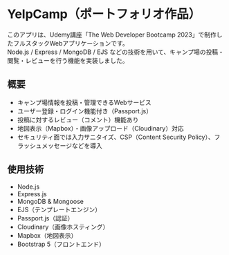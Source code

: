 # YelpCamp（ポートフォリオ作品）

このアプリは、Udemy講座「The Web Developer Bootcamp 2023」で制作したフルスタックWebアプリケーションです。  
Node.js / Express / MongoDB / EJS などの技術を用いて、キャンプ場の投稿・閲覧・レビューを行う機能を実装しました。

## 概要

- キャンプ場情報を投稿・管理できるWebサービス
- ユーザー登録・ログイン機能付き（Passport.js）
- 投稿に対するレビュー（コメント）機能あり
- 地図表示（Mapbox）・画像アップロード（Cloudinary）対応
- セキュリティ面では入力サニタイズ、CSP（Content Security Policy）、フラッシュメッセージなどを導入

## 使用技術

- Node.js
- Express.js
- MongoDB & Mongoose
- EJS（テンプレートエンジン）
- Passport.js（認証）
- Cloudinary（画像ホスティング）
- Mapbox（地図表示）
- Bootstrap 5（フロントエンド）
